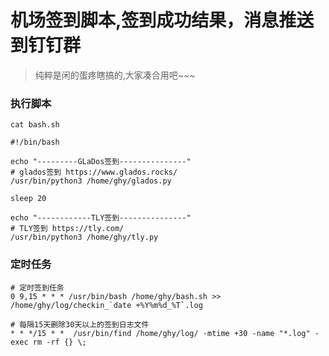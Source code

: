 # 机场签到脚本,签到成功结果，消息推送到钉钉群

> 纯粹是闲的蛋疼瞎搞的,大家凑合用吧~~~

### 执行脚本

```
cat bash.sh

#!/bin/bash

echo "---------GLaDos签到---------------"
# glados签到 https://www.glados.rocks/
/usr/bin/python3 /home/ghy/glados.py

sleep 20

echo "------------TLY签到---------------"
# TLY签到 https://tly.com/
/usr/bin/python3 /home/ghy/tly.py
```

### 定时任务
```
# 定时签到任务
0 9,15 * * * /usr/bin/bash /home/ghy/bash.sh >> /home/ghy/log/checkin_`date +%Y%m%d_%T`.log

# 每隔15天删除30天以上的签到日志文件
* * */15 * *  /usr/bin/find /home/ghy/log/ -mtime +30 -name "*.log" -exec rm -rf {} \;
```
